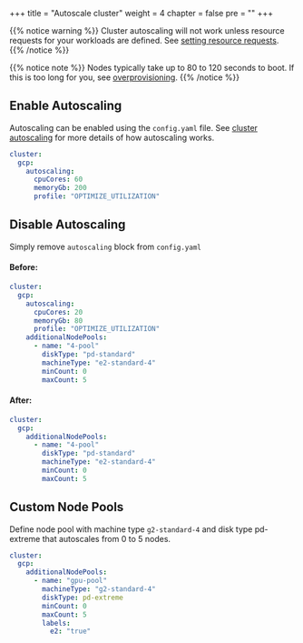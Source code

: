 +++
title = "Autoscale cluster"
weight = 4
chapter = false
pre = ""
+++

{{% notice warning %}}
Cluster autoscaling will not work unless resource requests for your workloads are defined. See [setting resource requests](../../../app/how-tos/setting-resource-requests).
{{% /notice %}}

{{% notice note %}}
Nodes typically take up to 80 to 120 seconds to boot. If this is too long for you, see [overprovisioning](../overprovision-pods).
{{% /notice %}}

## Enable Autoscaling
Autoscaling can be enabled using the `config.yaml` file. See [cluster autoscaling](../../cluster-autoscaling) for more details of how autoscaling works.

```yaml
cluster:
  gcp:
    autoscaling:
      cpuCores: 60
      memoryGb: 200
      profile: "OPTIMIZE_UTILIZATION"
```

## Disable Autoscaling
Simply remove `autoscaling` block from `config.yaml`

#### Before:
```yaml
cluster:
  gcp:
    autoscaling:
      cpuCores: 20
      memoryGb: 80
      profile: "OPTIMIZE_UTILIZATION"
    additionalNodePools:
      - name: "4-pool"
        diskType: "pd-standard"
        machineType: "e2-standard-4"
        minCount: 0
        maxCount: 5
```

#### After:
```yaml
cluster:
  gcp:
    additionalNodePools:
      - name: "4-pool"
        diskType: "pd-standard"
        machineType: "e2-standard-4"
        minCount: 0
        maxCount: 5
```

## Custom Node Pools
Define node pool with machine type `g2-standard-4` and disk type pd-extreme that autoscales from 0 to 5 nodes.

```yaml
cluster:
  gcp:
    additionalNodePools:
      - name: "gpu-pool"
        machineType: "g2-standard-4"
        diskType: pd-extreme
        minCount: 0
        maxCount: 5
        labels:
          e2: "true"
```
